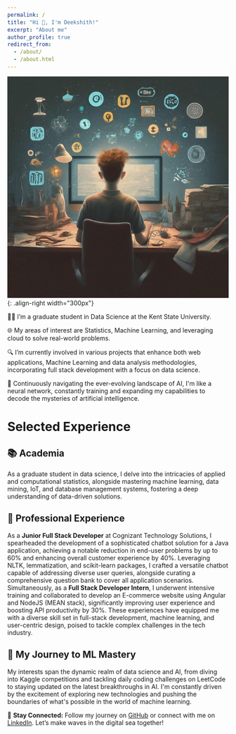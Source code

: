 ```yaml
---
permalink: /
title: "Hi 👋, I'm Deekshith!"
excerpt: "About me"
author_profile: true
redirect_from: 
  - /about/
  - /about.html
---
```


![Intro Pic](/images/about_pic.png){: .align-right width="300px"}

👨‍💻 I’m a graduate student in Data Science at the Kent State University.

🌐 My areas of interest are Statistics, Machine Learning, and leveraging cloud to solve real-world problems.

🔍 I’m currently involved in various projects that enhance both web applications, Machine Learning and data analysis methodologies, incorporating full stack development with a focus on data science.

🤖 Continuously navigating the ever-evolving landscape of AI, I'm like a neural network, constantly training and expanding my capabilities to decode the mysteries of artificial intelligence.

# Selected Experience

## 📚 Academia
As a graduate student in data science, I delve into the intricacies of applied and computational statistics, alongside mastering machine learning, data mining, IoT, and database management systems, fostering a deep understanding of data-driven solutions.

## 🔧 Professional Experience
As a **Junior Full Stack Developer** at Cognizant Technology Solutions, I spearheaded the development of a sophisticated chatbot solution for a Java application, achieving a notable reduction in end-user problems by up to 60% and enhancing overall customer experience by 40%. Leveraging NLTK, lemmatization, and scikit-learn packages, I crafted a versatile chatbot capable of addressing diverse user queries, alongside curating a comprehensive question bank to cover all application scenarios. Simultaneously, as a **Full Stack Developer Intern**, I underwent intensive training and collaborated to develop an E-commerce website using Angular and NodeJS (MEAN stack), significantly improving user experience and boosting API productivity by 30%. These experiences have equipped me with a diverse skill set in full-stack development, machine learning, and user-centric design, poised to tackle complex challenges in the tech industry.

## 🚀 My Journey to ML Mastery
My interests span the dynamic realm of data science and AI, from diving into Kaggle competitions and tackling daily coding challenges on LeetCode to staying updated on the latest breakthroughs in AI. I'm constantly driven by the excitement of exploring new technologies and pushing the boundaries of what's possible in the world of machine learning.


🔗 **Stay Connected:** Follow my journey on [GitHub](https://github.com/deekshith10) or connect with me on [LinkedIn](https://www.linkedin.com/in/venepally-deekshith/). Let’s make waves in the digital sea together!
